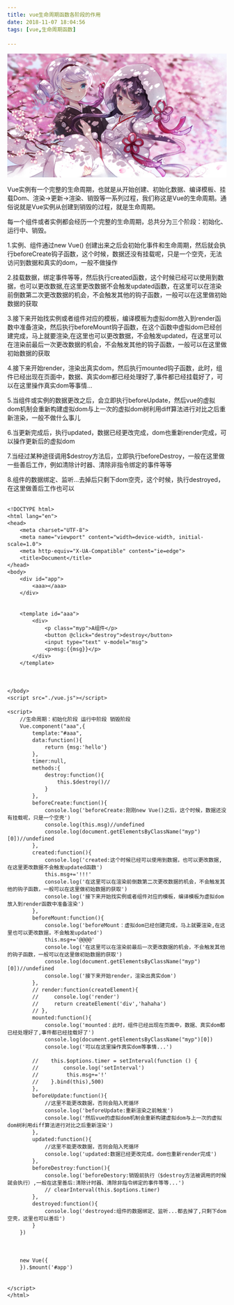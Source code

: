 ```yaml
---
title: vue生命周期函数各阶段的作用
date: 2018-11-07 18:04:56
tags: [vue,生命周期函数]

---
```

![imge-text](vue-cllblack/bg.jpg)

<!--more-->

Vue实例有一个完整的生命周期，也就是从开始创建、初始化数据、编译模板、挂载Dom、渲染→更新→渲染、销毁等一系列过程，我们称这是Vue的生命周期。通俗说就是Vue实例从创建到销毁的过程，就是生命周期。

每一个组件或者实例都会经历一个完整的生命周期，总共分为三个阶段：初始化、运行中、销毁。

1.实例、组件通过new Vue() 创建出来之后会初始化事件和生命周期，然后就会执行beforeCreate钩子函数，这个时候，数据还没有挂载呢，只是一个空壳，无法访问到数据和真实的dom，一般不做操作


2.挂载数据，绑定事件等等，然后执行created函数，这个时候已经可以使用到数据，也可以更改数据,在这里更改数据不会触发updated函数，在这里可以在渲染前倒数第二次更改数据的机会，不会触发其他的钩子函数，一般可以在这里做初始数据的获取


3.接下来开始找实例或者组件对应的模板，编译模板为虚拟dom放入到render函数中准备渲染，然后执行beforeMount钩子函数，在这个函数中虚拟dom已经创建完成，马上就要渲染,在这里也可以更改数据，不会触发updated，在这里可以在渲染前最后一次更改数据的机会，不会触发其他的钩子函数，一般可以在这里做初始数据的获取


4.接下来开始render，渲染出真实dom，然后执行mounted钩子函数，此时，组件已经出现在页面中，数据、真实dom都已经处理好了,事件都已经挂载好了，可以在这里操作真实dom等事情...


5.当组件或实例的数据更改之后，会立即执行beforeUpdate，然后vue的虚拟dom机制会重新构建虚拟dom与上一次的虚拟dom树利用diff算法进行对比之后重新渲染，一般不做什么事儿


6.当更新完成后，执行updated，数据已经更改完成，dom也重新render完成，可以操作更新后的虚拟dom


7.当经过某种途径调用$destroy方法后，立即执行beforeDestroy，一般在这里做一些善后工作，例如清除计时器、清除非指令绑定的事件等等


8.组件的数据绑定、监听...去掉后只剩下dom空壳，这个时候，执行destroyed，在这里做善后工作也可以



```shell

<!DOCTYPE html>
<html lang="en">
<head>
    <meta charset="UTF-8">
    <meta name="viewport" content="width=device-width, initial-scale=1.0">
    <meta http-equiv="X-UA-Compatible" content="ie=edge">
    <title>Document</title>
</head>
<body>
    <div id="app">
        <aaa></aaa>
    </div>

    
    <template id="aaa">
        <div>
            <p class="myp">A组件</p>
            <button @click="destroy">destroy</button>
            <input type="text" v-model="msg">
            <p>msg:{{msg}}</p>
        </div>
    </template>



</body>
<script src="./vue.js"></script>

<script>
    //生命周期：初始化阶段 运行中阶段 销毁阶段
    Vue.component("aaa",{
        template:"#aaa",
        data:function(){
            return {msg:'hello'}
        },
        timer:null,
        methods:{
            destroy:function(){
                this.$destroy()//
            }
        },
        beforeCreate:function(){
            console.log('beforeCreate:刚刚new Vue()之后，这个时候，数据还没有挂载呢，只是一个空壳')           
            console.log(this.msg)//undefined
            console.log(document.getElementsByClassName("myp")[0])//undefined
        },
        created:function(){
            console.log('created:这个时候已经可以使用到数据，也可以更改数据,在这里更改数据不会触发updated函数')
            this.msg+='!!!'
            console.log('在这里可以在渲染前倒数第二次更改数据的机会，不会触发其他的钩子函数，一般可以在这里做初始数据的获取')
            console.log('接下来开始找实例或者组件对应的模板，编译模板为虚拟dom放入到render函数中准备渲染')
        },
        beforeMount:function(){
            console.log('beforeMount：虚拟dom已经创建完成，马上就要渲染,在这里也可以更改数据，不会触发updated')
            this.msg+='@@@@'
            console.log('在这里可以在渲染前最后一次更改数据的机会，不会触发其他的钩子函数，一般可以在这里做初始数据的获取')
            console.log(document.getElementsByClassName("myp")[0])//undefined
            console.log('接下来开始render，渲染出真实dom')
        },
        // render:function(createElement){
        //     console.log('render')
        //     return createElement('div','hahaha')
        // },
        mounted:function(){ 
            console.log('mounted：此时，组件已经出现在页面中，数据、真实dom都已经处理好了,事件都已经挂载好了')
            console.log(document.getElementsByClassName("myp")[0])
            console.log('可以在这里操作真实dom等事情...')

        //    this.$options.timer = setInterval(function () {
        //        console.log('setInterval')
        //         this.msg+='!'  
        //    }.bind(this),500)
        },
        beforeUpdate:function(){
            //这里不能更改数据，否则会陷入死循环
            console.log('beforeUpdate:重新渲染之前触发')
            console.log('然后vue的虚拟dom机制会重新构建虚拟dom与上一次的虚拟dom树利用diff算法进行对比之后重新渲染')         
        },
        updated:function(){
            //这里不能更改数据，否则会陷入死循环
            console.log('updated:数据已经更改完成，dom也重新render完成')
        },
        beforeDestroy:function(){
            console.log('beforeDestory:销毁前执行（$destroy方法被调用的时候就会执行）,一般在这里善后:清除计时器、清除非指令绑定的事件等等...')
            // clearInterval(this.$options.timer)
        },
        destroyed:function(){
            console.log('destroyed:组件的数据绑定、监听...都去掉了,只剩下dom空壳，这里也可以善后')
        }
    })


    
    new Vue({
    }).$mount('#app')


</script>
</html>


```

